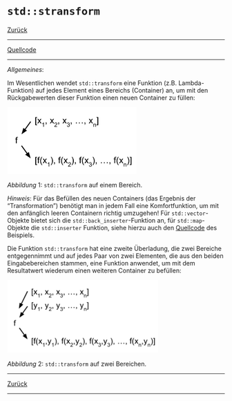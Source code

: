 ﻿# `std::stransform`

[Zurück](../../Readme.md)

---

[Quellcode](Transform.cpp)

---

*Allgemeines*:

Im Wesentlichen wendet `std::transform` eine Funktion (z.B. Lambda-Funktion) auf jedes Element eines Bereichs (Container) an,
um mit den Rückgabewerten dieser Funktion einen neuen Container zu füllen:

<img src="cpp_snippet_transform_01.svg" width="300">

*Abbildung* 1: `std::transform` auf einem Bereich.

*Hinweis*: Für das Befüllen des neuen Containers (das Ergebnis der &ldquo;Transformation&rdquo;)
benötigt man in jedem Fall eine Komfortfunktion, um mit den anfänglich leeren Containern 
richtig umzugehen! Für `std::vector`-Objekte bietet sich die `std::back_inserter`-Funktion an,
für `std::map`-Objekte die `std::inserter` Funktion,
siehe hierzu auch den [Quellcode](Transform.cpp) des Beispiels.

Die Funktion `std::transform` hat eine zweite Überladung, die zwei Bereiche entgegennimmt und
auf jedes Paar von zwei Elementen, die aus den beiden Eingabebereichen stammen, eine Funktion anwendet,
um mit dem Resultatwert wiederum einen weiteren Container zu befüllen:

<img src="cpp_snippet_transform_02.svg" width="350">

*Abbildung* 2: `std::transform` auf zwei Bereichen.

---

[Zurück](../../Readme.md)

---
